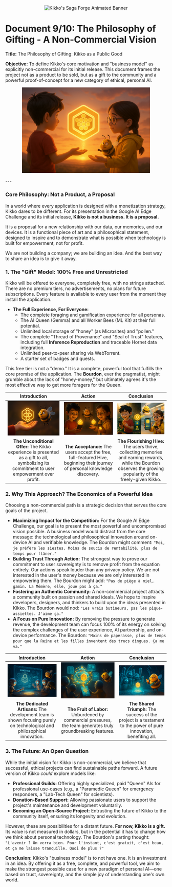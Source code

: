 <p align="center">
  <img src="/videos/doc09_banner_veo3.gif" alt="Kikko's Saga Forge Animated Banner">
</p>

# Document 9/10: The Philosophy of Gifting - A Non-Commercial Vision

**Title:** The Philosophy of Gifting: Kikko as a Public Good

**Objective:** To define Kikko's core motivation and "business model" as explicitly non-commercial for its initial release. This document frames the project not as a product to be sold, but as a gift to the community and a powerful proof-of-concept for a new category of ethical, personal AI.

<p align="center">
  <img style="max-width:400px" src="../illustrations/doc09_banner.png" alt="A wide, cinematic banner image for the 'Philosophy of Gifting' document, rendered in a 3D animation movie style. The scene shows two children, Hiro (boy, red t-shirt) and Léa (girl, glasses, yellow raincoat), standing together and looking out at a beautiful, expansive landscape at sunset. A large, glowing Kikko Hive icon floats gently between them, held in their open, welcoming hands, symbolizing a shared, free gift to the community. The plump Bourdon character hovers nearby, looking a bit bewildered but content with this 'no profit' strategy. The overall atmosphere is one of hope, generosity, and empowerment.">
</p>
---

### **Core Philosophy: Not a Product, a Proposal**

In a world where every application is designed with a monetization strategy, Kikko dares to be different. For its presentation in the Google AI Edge Challenge and its initial release, **Kikko is not a business. It is a proposal.**

It is a proposal for a new relationship with our data, our memories, and our devices. It is a functional piece of art and a philosophical statement, designed to inspire and to demonstrate what is possible when technology is built for empowerment, not for profit.

We are not building a company; we are building an idea. And the best way to share an idea is to give it away.

### **1. The "Gift" Model: 100% Free and Unrestricted**

Kikko will be offered to everyone, completely free, with no strings attached. There are no premium tiers, no advertisements, no plans for future subscriptions. Every feature is available to every user from the moment they install the application.

*   **The Full Experience, For Everyone:**
    *   The complete foraging and gamification experience for all personas.
    *   The AI Queen (Gemma) and all Worker Bees (ML Kit) at their full potential.
    *   Unlimited local storage of "honey" (as Microsites) and "pollen."
    *   The complete "Thread of Provenance" and "Seal of Trust" features, including full **Inference Reproduction** and traceable Hornet data integration.
    *   Unlimited peer-to-peer sharing via WebTorrent.
    *   A starter set of badges and quests.

This free tier is not a "demo." It is a complete, powerful tool that fulfills the core promise of the application. The **Bourdon**, ever the pragmatist, might grumble about the lack of "honey-money," but ultimately agrees it's the most effective way to get more foragers for the Queen.

| Introduction | Action | Conclusion |
| :---: | :---: | :---: |
| <img src="../illustrations/gift_intro.png" alt="Cinematic 3D render, animation movie style. A beautiful, glowing Kikko Hive icon is held in an open, welcoming human hand, symbolizing a free gift to the user. The Bourdon hovers nearby, looking a bit bewildered by this 'no profit' strategy."> | <img src="../illustrations/gift_action.png" alt="Cinematic 3D render, animation movie style. Two children, Hiro (boy, red t-shirt) and Léa (girl, glasses, yellow raincoat), look on with wonder as they each receive a glowing Hive icon on their phones, which begin to glow with a warm, personal light. The Bourdon shrugs, acknowledging the transfer."> | <img src="../illustrations/gift_conclusion.png" alt="Cinematic 3D render, animation movie style, viewed from over their shoulders. Hiro and Léa are now happily foraging on their phones in their respective worlds (garden and supermarket), their Hives fully functional, collecting golden pollen and earning shiny badges. The Bourdon floats lazily on a cloud of Honey Points, looking smug about the successful viral spread."> |
| **The Unconditional Offer:** The Kikko experience is presented as a gift to all, symbolizing its commitment to user empowerment over profit. | **The Acceptance:** The users accept the free, full-featured Hive, beginning their journey of personal knowledge discovery. | **The Flourishing Hive:** The users thrive, collecting memories and earning rewards, while the Bourdon observes the growing popularity of the freely-given Kikko. |

### **2. Why This Approach? The Economics of a Powerful Idea**

Choosing a non-commercial path is a strategic decision that serves the core goals of the project.

*   **Maximizing Impact for the Competition:** For the Google AI Edge Challenge, our goal is to present the most powerful and uncompromised vision possible. A business model would distract from the core message: the technological and philosophical innovation around on-device AI and verifiable knowledge. The Bourdon might comment: `"Moi, je préfère les siestes. Moins de soucis de rentabilité, plus de temps pour flâner."`
*   **Building Trust Through Action:** The strongest way to prove our commitment to user sovereignty is to remove profit from the equation entirely. Our actions speak louder than any privacy policy. We are not interested in the user's money because we are only interested in empowering them. The Bourdon might add: `"Pas de piège à miel, gamin. La Mémère, elle, joue pas à ça."`
*   **Fostering an Authentic Community:** A non-commercial project attracts a community built on passion and shared ideals. We hope to inspire developers, designers, and thinkers to build upon the ideas presented in Kikko. The Bourdon would nod: `"Les vrais butineurs, pas les pique-assiettes. J'aime ça."`
*   **A Focus on Pure Innovation:** By removing the pressure to generate revenue, the development team can focus 100% of its energy on solving the complex challenges of the user experience, AI partnership, and on-device performance. The Bourdon: `"Moins de paperasse, plus de temps pour que la Reine et les filles inventent des trucs dingues. Ça me va."`

| Introduction | Action | Conclusion |
| :---: | :---: | :---: |
| <img src="../illustrations/pure_innovation_intro.png" alt="Cinematic 3D render, animation movie style. The development team (represented by stylized, glowing robot figures) works intensely on a holographic blueprint of the Kikko Hive, including schematics for inference reproduction. The Bourdon yawns lazily nearby, observing."> | <img src="../illustrations/pure_innovation_action.png" alt="Cinematic 3D render, animation movie style. The blueprint transforms into a vibrant, fully functional 3D Hive, pulsing with energy. New, innovative features (like glowing Thread of Provenance links and multi-language Microsite previews) are visibly highlighted."> | <img src="../illustrations/pure_innovation_conclusion.png" alt="Cinematic 3D render, animation movie style. The development team looks satisfied, raising their hands in triumph. The Bourdon, now sporting a tiny, proud sash, sips a digital cocktail, signifying success achieved through pure innovation."> |
| **The Dedicated Artisans:** The development team is shown focusing purely on technological and philosophical innovation. | **The Fruit of Labor:** Unburdened by commercial pressures, the team generates truly groundbreaking features. | **The Shared Triumph:** The success of the project is a testament to the power of pure innovation, benefiting all. |

### **3. The Future: An Open Question**

While the initial vision for Kikko is non-commercial, we believe that successful, ethical projects can find sustainable paths forward. A future version of Kikko *could* explore models like:

*   **Professional Guilds:** Offering highly specialized, paid "Queen" AIs for professional use-cases (e.g., a "Paramedic Queen" for emergency responders, a "Lab-Tech Queen" for scientists).
*   **Donation-Based Support:** Allowing passionate users to support the project's maintenance and development voluntarily.
*   **Becoming an Open-Source Project:** Entrusting the future of Kikko to the community itself, ensuring its longevity and evolution.

However, these are possibilities for a distant future. **For now, Kikko is a gift.** Its value is not measured in dollars, but in the potential it has to change how we think about personal technology. The Bourdon's parting thought: `"L'avenir ? On verra bien. Pour l'instant, c'est gratuit, c'est beau, et ça me laisse tranquille. Quoi de plus ?"`

**Conclusion:**
Kikko's "business model" is to not have one. It is an investment in an idea. By offering it as a free, complete, and powerful tool, we aim to make the strongest possible case for a new paradigm of personal AI—one based on trust, sovereignty, and the simple joy of understanding one's own world.